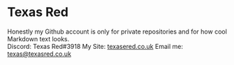 # Texas Red
Honestly my Github account is only for private repositories and for how cool Markdown text looks.
<br>
Discord: Texas Red#3918
My Site: [texasered.co.uk](https://texasred.co.uk/)
Email me: [texas@texasred.co.uk](mailto:texas@texasred.co.uk)



